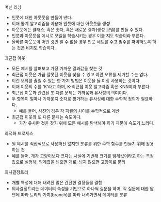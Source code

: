 
머신 러닝
- 인풋에 대한 아웃풋을 만들어 낸다.
- 이때 통계 알고리즘을 이용해 인풋에 대한 아웃풋을 생성
- 아웃풋에는 클래스, 혹은 숫자, 혹은 새로운 결과(생성 모델)를 만들 수 있다.
- 인풋과 아웃풋을 예시로 모델을 학습시키는 경우 이를 지도 학습이라 부른다.
- 올바른 아웃풋이 어떤 것인 알 수 없을 경우 인풋 세트를 주고 범주를 파악하도록 하는 것은 비지도 학습이다.

최근접 이웃
- 모든 예시를 살펴보고 가장 가까운 결과값을 찾는 것
- 최근접 이웃은 가끔 잘못된 이웃을 찾을 수 있고 이런 오류를 제거할 수는  없다.
- 이런 오류를 줄일 수 있는 한 가지 방법은 이웃을 둘 이상 사용하는 것이다.
- 이때 이웃의 수를 'K'라고 하며, K-최근접 이웃 알고리즘 혹은 KNN이라 부른다.
- 최근접 이웃과 관련된 또 다른 문제는 가까움과 유사성의 의미이다.
- 두 항목이 얼마나 가까운지 숫자로 평가하는 유사성에 대한 수학적 정의가 필요하다.
	- 예를 들어, 사진의 경우 각 픽셀의 차이를 수학적으로 계산
- 최근접 이웃의 또 다른 문제는 속도이다.
	- 가장 유사한 것을 찾기 위해 모든 예시를 탐색해야 하기 때문에 속도가 느리다.


최적화 프로세스
- 원 예시를 직접적으로 사용하진 않지만 분류를 위한 수학 함수를 만들기 위해 활용하는 것
- 예를 들어, 개가 고양이보다 크다는 사실에 기반해 크기를 임계값이라고 하는 특정값으로 설정해, 임계값을 넘으면 개로, 넘지 않으면 고양이로 분리


의사결정트리
- 개별 특성에 대해 내려진 많은 간단한 결정들을 결합
- 의사결정트리는 데이터의 속성을 기반으로 하나씩 질문을 하며, 각 질문에 대한 답변에 따라 트리의 가지(branch)를 따라 내려가면서 데이터를 분류